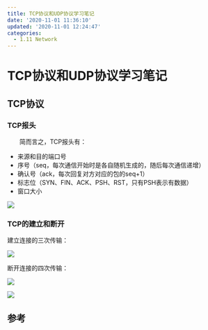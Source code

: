 ```yaml
---
title: TCP协议和UDP协议学习笔记
date: '2020-11-01 11:36:10'
updated: '2020-11-01 12:24:47'
categories:
  - 1.11 Network
---
```

# TCP协议和UDP协议学习笔记

## TCP协议

### TCP报头

　　简而言之，TCP报头有：

- 来源和目的端口号
- 序号（seq，每次通信开始时是各自随机生成的，随后每次通信递增）
- 确认号（ack，每次回复对方对应的包的seq+1）
- 标志位（SYN、FIN、ACK、PSH、RST，只有PSH表示有数据）
- 窗口大小

![](TCP_header_format.png)

### TCP的建立和断开

建立连接的三次传输：

![](TCP_connection_establishment.png)

断开连接的四次传输：

![](TCP_connection_termination.png)

![](TCP_Life_Cycle.jpg)

## 参考

[1^]: <https://www.cnblogs.com/chengyunshen/p/7196348.html>

[2^]: <https://www.cnblogs.com/newwy/p/3234536.html>

[3^]: <https://blog.csdn.net/MBuger/article/details/74078777>
